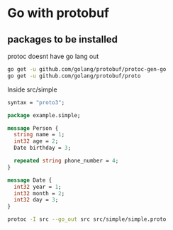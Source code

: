# Go with protobuf

## packages to be installed

protoc doesnt have go lang out

```bash
go get -u github.com/golang/protobuf/protoc-gen-go
go get -u github.com/golang/protobuf/proto
```

Inside src/simple

```proto
syntax = "proto3";

package example.simple;

message Person {
  string name = 1;
  int32 age = 2;
  Date birthday = 3;

  repeated string phone_number = 4;
}

message Date {
  int32 year = 1;
  int32 month = 2;
  int32 day = 3;
}

```

```bash
protoc -I src --go_out src src/simple/simple.proto
```
